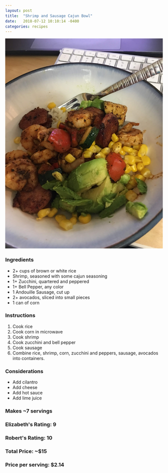```yaml
---
layout: post
title:  "Shrimp and Sausage Cajun Bowl"
date:   2018-07-12 10:10:14 -0400
categories: recipes
---
```


![Picture](/images/recipes/shrimp-sausage-bowl.jpg)

### Ingredients
* 2+ cups of brown or white rice
* Shrimp, seasoned with some cajun seasoning
* 1+ Zucchini, quartered and peppered
* 1+ Bell Pepper, any color
* 1 Andouille Sausage, cut up
* 2+ avocados, sliced into small pieces
* 1 can of corn

### Instructions
1. Cook rice
2. Cook corn in microwave
3. Cook shrimp
4. Cook zucchini and bell pepper
5. Cook sausage
6. Combine rice, shrimp, corn, zucchini and peppers, sausage, avocados into containers.

### Considerations
* Add cilantro
* Add cheese
* Add hot sauce
* Add lime juice

### Makes ~7 servings
### Elizabeth's Rating: 9
### Robert's Rating: 10
### Total Price: ~$15
### Price per serving: $2.14
